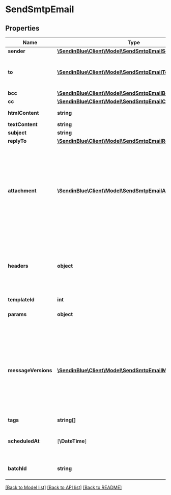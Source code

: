 # SendSmtpEmail

## Properties
Name | Type | Description | Notes
------------ | ------------- | ------------- | -------------
**sender** | [**\SendinBlue\Client\Model\SendSmtpEmailSender**](SendSmtpEmailSender.md) |  | [optional] 
**to** | [**\SendinBlue\Client\Model\SendSmtpEmailTo[]**](SendSmtpEmailTo.md) | Mandatory if messageVersions are not passed, ignored if messageVersions are passed. List of email addresses and names (optional) of the recipients. For example, [{\"name\":\"Jimmy\", \"email\":\"jimmy98@example.com\"}, {\"name\":\"Joe\", \"email\":\"joe@example.com\"}] | [optional] 
**bcc** | [**\SendinBlue\Client\Model\SendSmtpEmailBcc[]**](SendSmtpEmailBcc.md) | List of email addresses and names (optional) of the recipients in bcc | [optional] 
**cc** | [**\SendinBlue\Client\Model\SendSmtpEmailCc[]**](SendSmtpEmailCc.md) | List of email addresses and names (optional) of the recipients in cc | [optional] 
**htmlContent** | **string** | HTML body of the message ( Mandatory if &#39;templateId&#39; is not passed, ignored if &#39;templateId&#39; is passed ) | [optional] 
**textContent** | **string** | Plain Text body of the message ( Ignored if &#39;templateId&#39; is passed ) | [optional] 
**subject** | **string** | Subject of the message. Mandatory if &#39;templateId&#39; is not passed | [optional] 
**replyTo** | [**\SendinBlue\Client\Model\SendSmtpEmailReplyTo**](SendSmtpEmailReplyTo.md) |  | [optional] 
**attachment** | [**\SendinBlue\Client\Model\SendSmtpEmailAttachment[]**](SendSmtpEmailAttachment.md) | Pass the absolute URL (no local file) or the base64 content of the attachment along with the attachment name (Mandatory if attachment content is passed). For example, &#x60;[{\"url\":\"https://attachment.domain.com/myAttachmentFromUrl.jpg\", \"name\":\"myAttachmentFromUrl.jpg\"}, {\"content\":\"base64 example content\", \"name\":\"myAttachmentFromBase64.jpg\"}]&#x60;. Allowed extensions for attachment file: xlsx, xls, ods, docx, docm, doc, csv, pdf, txt, gif, jpg, jpeg, png, tif, tiff, rtf, bmp, cgm, css, shtml, html, htm, zip, xml, ppt, pptx, tar, ez, ics, mobi, msg, pub, eps, odt, mp3, m4a, m4v, wma, ogg, flac, wav, aif, aifc, aiff, mp4, mov, avi, mkv, mpeg, mpg, wmv, pkpass and xlsm ( If &#39;templateId&#39; is passed and is in New Template Language format then both attachment url and content are accepted. If template is in Old template Language format, then &#39;attachment&#39; is ignored ) | [optional] 
**headers** | **object** | Pass the set of custom headers (not the standard headers) that shall be sent along the mail headers in the original email. &#39;sender.ip&#39; header can be set (only for dedicated ip users) to mention the IP to be used for sending transactional emails. Headers are allowed in &#x60;This-Case-Only&#x60; (i.e. words separated by hyphen with first letter of each word in capital letter), they will be converted to such case styling if not in this format in the request payload. For example, &#x60;{\"sender.ip\":\"1.2.3.4\", \"X-Mailin-custom\":\"some_custom_header\"}&#x60;. | [optional] 
**templateId** | **int** | Id of the template. | [optional] 
**params** | **object** | Pass the set of attributes to customize the template. For example, {\"FNAME\":\"Joe\", \"LNAME\":\"Doe\"}. It&#39;s considered only if template is in New Template Language format. | [optional] 
**messageVersions** | [**\SendinBlue\Client\Model\SendSmtpEmailMessageVersions[]**](SendSmtpEmailMessageVersions.md) | You can customize and send out multiple versions of a mail. templateId can be customized only if global parameter contains templateId. htmlContent and textContent can be customized only if any of the two, htmlContent or textContent, is present in global parameters. Some global parameters such as **to(mandatory), bcc, cc, replyTo, subject** can also be customized specific to each version. Total number of recipients in one API request must not exceed 2000. However, you can still pass upto 99 recipients maximum in one message version. The size of individual params in all the messageVersions shall not exceed 100 KB limit and that of cumulative params shall not exceed 1000 KB. You can follow this **step-by-step guide** on how to use **messageVersions** to batch send emails - https://developers.sendinblue.com/docs/batch-send-transactional-emails | [optional] 
**tags** | **string[]** | Tag your emails to find them more easily | [optional] 
**scheduledAt** | [**\DateTime**] | UTC date-time on which the email has to schedule (YYYY-MM-DDTHH:mm:ss.SSSZ). Prefer to pass your timezone in date-time format for scheduling. There can be an expected delay of +5 minutes in scheduled email delivery. **Please note this feature is currently a public beta**. | [optional] 
**batchId** | **string** | Valid UUIDv4 batch id to identify the scheduled batches transactional email. If not passed we will create a valid UUIDv4 batch id at our end. | [optional] 

[[Back to Model list]](../../README.md#documentation-for-models) [[Back to API list]](../../README.md#documentation-for-api-endpoints) [[Back to README]](../../README.md)


